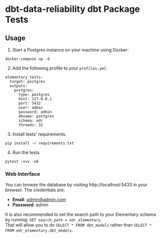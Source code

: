 # dbt-data-reliability dbt Package Tests

## Usage

1. Start a Postgres instance on your machine using Docker:

```shell
docker-compose up -d
```

2. Add the following profile to your `profiles.yml`:

```shell
elementary_tests:
  target: postgres
  outputs:
    postgres:
      type: postgres
      host: 127.0.0.1
      port: 5432
      user: admin
      password: admin
      dbname: postgres
      schema: edr
      threads: 32
```

3. Install tests' requirements.

```shell
pip install -r requirements.txt
```

4. Run the tests.

```shell
pytest -vvv -n8
```

### Web Interface

You can browse the database by visiting http://localhost:5433 in your browser.
The credentials are:

- **Email**: admin@admin.com
- **Password**: admin

It is also recommended to set the search path to your Elementary schema by running: `SET search_path = edr_elementary`.  
That will allow you to do `SELECT * FROM dbt_models` rather than `SELECT * FROM edr_elementary.dbt_models`.

